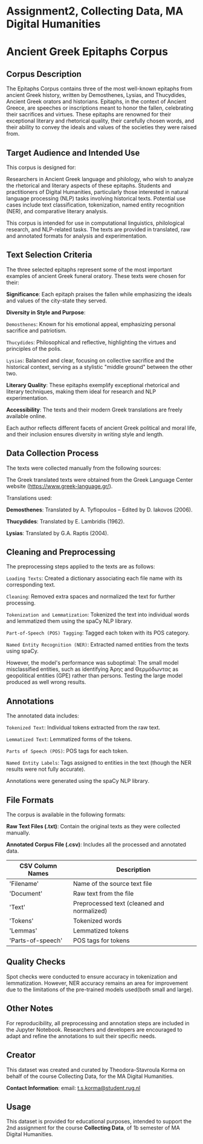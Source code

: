 # Assignment2, Collecting Data, MA Digital Humanities

# Ancient Greek Epitaphs Corpus

## Corpus Description

The Epitaphs Corpus contains three of the most well-known epitaphs from ancient Greek history, written by Demosthenes, Lysias, and Thucydides, Ancient Greek orators and historians. 
Epitaphs, in the context of Ancient Greece, are speeches or inscriptions meant to honor the fallen, celebrating their sacrifices and virtues.
These epitaphs are renowned for their exceptional literary and rhetorical quality, their carefully chosen words, and their ability to convey the ideals and values of the societies they were raised from.


## Target Audience and Intended Use

This corpus is designed for:

Researchers in Ancient Greek language and philology, who wish to analyze the rhetorical and literary aspects of these epitaphs.
Students and practitioners of Digital Humanities, particularly those interested in natural language processing (NLP) tasks involving historical texts.
Potential use cases include text classification, tokenization, named entity recognition (NER), and comparative literary analysis.

This corpus is intended for use in computational linguistics, philological research, and NLP-related tasks. The texts are provided in translated, raw and annotated formats for analysis and experimentation.

## Text Selection Criteria
The three selected epitaphs represent some of the most important examples of ancient Greek funeral oratory. These texts were chosen for their:

**Significance**: Each epitaph praises the fallen while emphasizing the ideals and values of the city-state they served.

**Diversity in Style and Purpose**:

`Demosthenes`: Known for his emotional appeal, emphasizing personal sacrifice and patriotism.

`Thucydides`: Philosophical and reflective, highlighting the virtues and principles of the polis.

`Lysias`: Balanced and clear, focusing on collective sacrifice and the historical context, serving as a stylistic "middle ground" between the other two.

**Literary Quality**: These epitaphs exemplify exceptional rhetorical and literary techniques, making them ideal for research and NLP experimentation.

**Accessibility**: The texts and their modern Greek translations are freely available online.

Each author reflects different facets of ancient Greek political and moral life, and their inclusion ensures diversity in writing style and length.

## Data Collection Process

The texts were collected manually from the following sources:

The Greek translated texts were obtained from the Greek Language Center website (https://www.greek-language.gr/).

Translations used: 

**Demosthenes**: Translated by A. Tyflopoulos – Edited by D. Iakovos (2006).

**Thucydides**: Translated by E. Lambridis (1962).

**Lysias**: Translated by G.A. Raptis (2004).

## Cleaning and Preprocessing

The preprocessing steps applied to the texts are as follows:

`Loading Texts`: Created a dictionary associating each file name with its corresponding text.

`Cleaning`: Removed extra spaces and normalized the text for further processing.

`Tokenization and Lemmatization`: Tokenized the text into individual words and lemmatized them using the spaCy NLP library.

`Part-of-Speech (POS) Tagging`: Tagged each token with its POS category.

`Named Entity Recognition (NER)`: Extracted named entities from the texts using spaCy.

However, the model's performance was suboptimal:
The small model misclassified entities, such as identifying Άρης and Θερμόδωντας as geopolitical entities (GPE) rather than persons.
Testing the large model produced as well wrong results.

## Annotations

The annotated data includes:

`Tokenized Text`: Individual tokens extracted from the raw text.

`Lemmatized Text`: Lemmatized forms of the tokens.

`Parts of Speech (POS)`: POS tags for each token.

`Named Entity Labels`: Tags assigned to entities in the text (though the NER results were not fully accurate).

Annotations were generated using the spaCy NLP library.

## File Formats

The corpus is available in the following formats:

**Raw Text Files (.txt)**: Contain the original texts as they were collected manually.

**Annotated Corpus File (.csv)**: Includes all the processed and annotated data.

| CSV Column Names | Description                               |
|------------------|-------------------------------------------|
| 'Filename'       | Name of the source text file              |
| 'Document'       | Raw text from the file                    |
| 'Text'           | Preprocessed text (cleaned and normalized)|
| 'Tokens'         | Tokenized words                           |
| 'Lemmas'         | Lemmatized tokens                         | 
| 'Parts-of-speech'| POS tags for tokens                       |

## Quality Checks

Spot checks were conducted to ensure accuracy in tokenization and lemmatization.
However, NER accuracy remains an area for improvement due to the limitations of the pre-trained models used(both small and large).

## Other Notes

For reproducibility, all preprocessing and annotation steps are included in the Jupyter Notebook.
Researchers and developers are encouraged to adapt and refine the annotations to suit their specific needs.

## Creator 

This dataset was created and curated by Theodora-Stavroula Korma on behalf of the course Collecting Data, for the MA Digital Humanities. 

**Contact Information**:
email: t.s.korma@student.rug.nl

## Usage
This dataset is provided for educational purposes, intended to support the 2nd assignment for the course **Collecting Data**, of 1b semester of MA Digital Humanities. 
